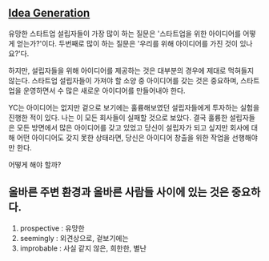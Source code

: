 ## [Idea Generation](https://blog.samaltman.com/idea-generation)

유망한 스타트업 설립자들이 가장 많이 하는 질문은 '스타트업을 위한 아이디어를 어떻게 얻는가?'이다. 두번째로 많이 하는 질문은 '우리를 위해 아이디어를 가진 것이 있나요?'다.

하지만, 설립자들을 위해 아이디어를 제공하는 것은 대부분의 경우에 제대로 먹혀들지 않는다. 스타트업 설립자들이 가져야 할 소양 중 아이디어를 갖는 것은 중요하며, 스타트업을 운영하면서 수 많은 새로운 아이디어를 만들어내야 한다.

YC는 아이디어는 없지만 겉으로 보기에는 훌륭해보였던 설립자들에게 투자하는 실험을 진행한 적이 있다. 나는 이 모든 회사들이 실패할 것으로 보았다. 결국 훌륭한 설립자들은 모든 방면에서 많은 아이디어를 갖고 있었고 당신이 설립자가 되고 싶지만 회사에 대해 어떤 아이디어도 갖지 못한 상태라면, 당신은 아이디어 창출을 위한 작업을 선행해야만 한다.

어떻게 해야 할까?

## 올바른 주변 환경과 올바른 사람들 사이에 있는 것은 중요하다.

1. prospective : 유망한
2. seemingly : 외견상으로, 겉보기에는
3. improbable : 사실 같지 않은, 희한한, 별난
